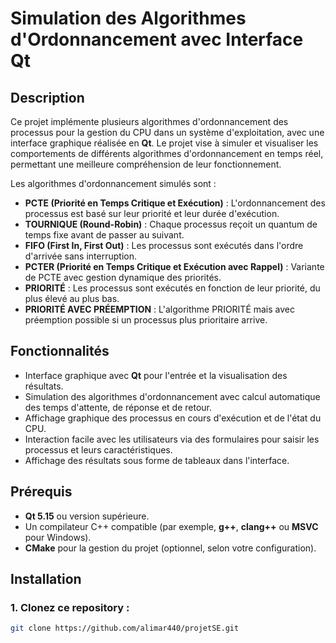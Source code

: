 # Simulation des Algorithmes d'Ordonnancement avec Interface Qt

## Description

Ce projet implémente plusieurs algorithmes d'ordonnancement des processus pour la gestion du CPU dans un système d'exploitation, avec une interface graphique réalisée en **Qt**. Le projet vise à simuler et visualiser les comportements de différents algorithmes d'ordonnancement en temps réel, permettant une meilleure compréhension de leur fonctionnement.

Les algorithmes d'ordonnancement simulés sont :
- **PCTE (Priorité en Temps Critique et Exécution)** : L'ordonnancement des processus est basé sur leur priorité et leur durée d'exécution.
- **TOURNIQUE (Round-Robin)** : Chaque processus reçoit un quantum de temps fixe avant de passer au suivant.
- **FIFO (First In, First Out)** : Les processus sont exécutés dans l'ordre d'arrivée sans interruption.
- **PCTER (Priorité en Temps Critique et Exécution avec Rappel)** : Variante de PCTE avec gestion dynamique des priorités.
- **PRIORITÉ** : Les processus sont exécutés en fonction de leur priorité, du plus élevé au plus bas.
- **PRIORITÉ AVEC PRÉEMPTION** : L'algorithme PRIORITÉ mais avec préemption possible si un processus plus prioritaire arrive.

## Fonctionnalités

- Interface graphique avec **Qt** pour l'entrée et la visualisation des résultats.
- Simulation des algorithmes d'ordonnancement avec calcul automatique des temps d'attente, de réponse et de retour.
- Affichage graphique des processus en cours d'exécution et de l'état du CPU.
- Interaction facile avec les utilisateurs via des formulaires pour saisir les processus et leurs caractéristiques.
- Affichage des résultats sous forme de tableaux dans l'interface.

## Prérequis

- **Qt 5.15** ou version supérieure.
- Un compilateur C++ compatible (par exemple, **g++**, **clang++** ou **MSVC** pour Windows).
- **CMake** pour la gestion du projet (optionnel, selon votre configuration).

## Installation

### 1. Clonez ce repository :

```bash
git clone https://github.com/alimar440/projetSE.git

